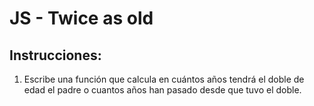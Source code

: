 # JS - Twice as old

## Instrucciones:
1. Escribe una función que calcula en cuántos años tendrá el doble de edad el padre o cuantos años han pasado desde que tuvo el doble.
